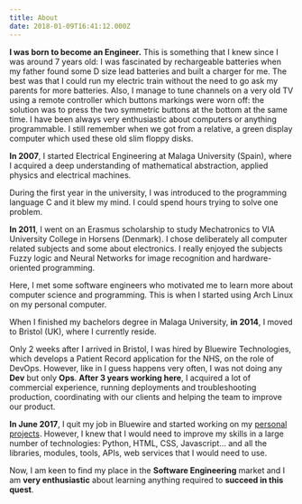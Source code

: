 ```yaml
---
title: About
date: 2018-01-09T16:41:12.000Z
---
```

**I was born to become an Engineer.**
This is something that I knew since I was around 7 years old:
I was fascinated by rechargeable batteries when my father found some D size lead batteries and built a charger for me. The best was that I could run my electric train without the need to go ask my parents for more batteries. Also, I manage to tune channels on a very old TV using a remote controller which buttons markings were worn off: the solution was to press the two symmetric buttons at the bottom at the same time.
I have been always very enthusiastic about computers or anything programmable. I still remember when we got from a relative, a green display computer which used these old slim floppy disks.

**In 2007**, I started Electrical Engineering at Malaga University (Spain), where I acquired a deep understanding of mathematical abstraction, applied physics and electrical machines.

During the first year in the university, I was introduced to the programming language C and it blew my mind. I could spend hours trying to solve one problem.

**In 2011**, I went on an Erasmus scholarship to study Mechatronics to VIA University College in Horsens (Denmark). I chose deliberately all computer related subjects and some about electronics. I really enjoyed the subjects Fuzzy logic and Neural Networks for image recognition and hardware-oriented programming. 

Here, I met some software engineers who motivated me to learn more about computer science and programming. This is when I started using Arch Linux on my personal computer.


When I finished my bachelors degree in Malaga University, **in 2014**, I moved to Bristol (UK), where I currently reside.

Only 2 weeks after I arrived in Bristol, I was hired by Bluewire Technologies, which develops a Patient Record application for the NHS, on the role of DevOps. However, like in I guess happens very often, I was not doing any **Dev** but only **Ops**.
**After 3 years working here**, I acquired a lot of commercial experience, running deployments and troubleshooting production, coordinating with our clients and helping the team to improve our product.

**In June 2017**, I quit my job in Bluewire and started working on my [personal projects](https://blgo.netlify.com/#projects). However, I knew that I would need to improve my skills in a large number of technologies: Python, HTML, CSS, Javascript... and all the libraries, modules, tools, APIs, web services that I would need to use.

Now, I am keen to find my place in the **Software Engineering** market and I am **very enthusiastic** about learning anything required to **succeed in this quest**.

